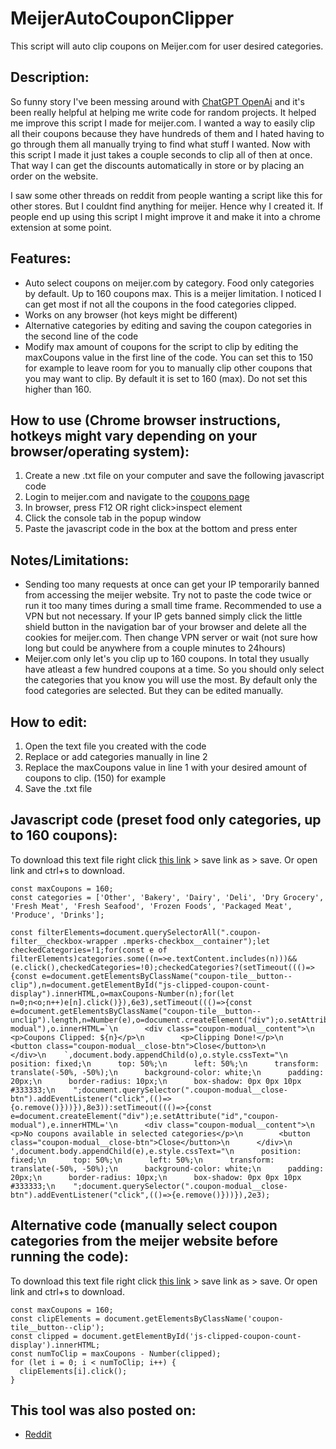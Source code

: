 # MeijerAutoCouponClipper
This script will auto clip coupons on Meijer.com for user desired categories.

## Description:

So funny story I've been messing around with [ChatGPT OpenAi](https://chat.openai.com/chat) and it's been really helpful at helping me write code for random projects. It helped me improve this script I made for meijer.com. I wanted a way to easily clip all their coupons because they have hundreds of them and I hated having to go through them all manually trying to find what stuff I wanted. Now with this script I made it just takes a couple seconds to clip all of then at once. That way I can get the discounts automatically in store or by placing an order on the website.

I saw some other threads on reddit from people wanting a script like this for other stores. But I couldnt find anything for meijer. Hence why I created it. If people end up using this script I might improve it and make it into a chrome extension at some point.

## Features:

* Auto select coupons on meijer.com by category. Food only categories by default. Up to 160 coupons max. This is a meijer limitation. I noticed I can get most if not all the coupons in the food categories clipped.
* Works on any browser (hot keys might be different)
* Alternative categories by editing and saving the coupon categories in the second line of the code
* Modify max amount of coupons for the script to clip by editing the maxCoupons value in the first line of the code. You can set this to 150 for example to leave room for you to manually clip other coupons that you may want to clip. By default it is set to 160 (max). Do not set this higher than 160.

## How to use (Chrome browser instructions, hotkeys might vary depending on your browser/operating system):

1. Create a new .txt file on your computer and save the following javascript code
2. Login to meijer.com and navigate to the [coupons page](https://www.meijer.com/content/meijer/en/mperks/coupons.html)
3. In browser, press F12 OR right click>inspect element
4. Click the console tab in the popup window
5. Paste the javascript code in the box at the bottom and press enter

## Notes/Limitations:

* Sending too many requests at once can get your IP temporarily banned from accessing the meijer website. Try not to paste the code twice or run it too many times during a small time frame. Recommended to use a VPN but not necessary. If your IP gets banned simply click the little shield button in the navigation bar of your browser and delete all the cookies for meijer.com. Then change VPN server or wait (not sure how long but could be anywhere from a couple minutes to 24hours)
* Meijer.com only let's you clip up to 160 coupons. In total they usually have atleast a few hundred coupons at a time. So you should only select the categories that you know you will use the most. By default only the food categories are selected. But they can be edited manually.

## How to edit:

1. Open the text file you created with the code
2. Replace or add categories manually in line 2
3. Replace the maxCoupons value in line 1 with your desired amount of coupons to clip. (150) for example
4. Save the .txt file

## Javascript code (preset food only categories, up to 160 coupons):
To download this text file right click [this link](https://raw.githubusercontent.com/RileyXX/MeijerAutoCouponClipper/main/MeijerAutoCouponClipper.min.txt) > save link as > save. Or open link and ctrl+s to download.

    const maxCoupons = 160;
    const categories = ['Other', 'Bakery', 'Dairy', 'Deli', 'Dry Grocery', 'Fresh Meat', 'Fresh Seafood', 'Frozen Foods', 'Packaged Meat', 'Produce', 'Drinks'];
    
    const filterElements=document.querySelectorAll(".coupon-filter__checkbox-wrapper .mperks-checkbox__container");let checkedCategories=!1;for(const e of filterElements)categories.some((n=>e.textContent.includes(n)))&&(e.click(),checkedCategories=!0);checkedCategories?(setTimeout((()=>{const e=document.getElementsByClassName("coupon-tile__button--clip"),n=document.getElementById("js-clipped-coupon-count-display").innerHTML,o=maxCoupons-Number(n);for(let n=0;n<o;n++)e[n].click()}),6e3),setTimeout((()=>{const e=document.getElementsByClassName("coupon-tile__button--unclip").length,n=Number(e),o=document.createElement("div");o.setAttribute("id","coupon-modual"),o.innerHTML=`\n      <div class="coupon-modual__content">\n        <p>Coupons Clipped: ${n}</p>\n        <p>Clipping Done!</p>\n        <button class="coupon-modual__close-btn">Close</button>\n      </div>\n    `,document.body.appendChild(o),o.style.cssText="\n      position: fixed;\n      top: 50%;\n      left: 50%;\n      transform: translate(-50%, -50%);\n      background-color: white;\n      padding: 20px;\n      border-radius: 10px;\n      box-shadow: 0px 0px 10px #333333;\n    ";document.querySelector(".coupon-modual__close-btn").addEventListener("click",(()=>{o.remove()}))}),8e3)):setTimeout((()=>{const e=document.createElement("div");e.setAttribute("id","coupon-modual"),e.innerHTML='\n      <div class="coupon-modual__content">\n        <p>No coupons available in selected categories</p>\n        <button class="coupon-modual__close-btn">Close</button>\n      </div>\n    ',document.body.appendChild(e),e.style.cssText="\n      position: fixed;\n      top: 50%;\n      left: 50%;\n      transform: translate(-50%, -50%);\n      background-color: white;\n      padding: 20px;\n      border-radius: 10px;\n      box-shadow: 0px 0px 10px #333333;\n    ";document.querySelector(".coupon-modual__close-btn").addEventListener("click",(()=>{e.remove()}))}),2e3);

## Alternative code (manually select coupon categories from the meijer website before running the code):
To download this text file right click [this link](https://raw.githubusercontent.com/RileyXX/MeijerAutoCouponClipper/main/MeijerAutoCouponClipperNoCategories.txt) > save link as > save. Or open link and ctrl+s to download.

    const maxCoupons = 160;
    const clipElements = document.getElementsByClassName('coupon-tile__button--clip');
    const clipped = document.getElementById('js-clipped-coupon-count-display').innerHTML;
    const numToClip = maxCoupons - Number(clipped);
    for (let i = 0; i < numToClip; i++) {
      clipElements[i].click();
    }

## This tool was also posted on:
* [Reddit](https://www.reddit.com/r/meijer/comments/108iftd/auto_clip_all_coupons_script_for_meijercom_with/)
